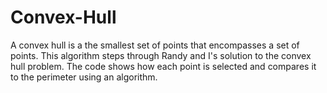 # Convex-Hull
A convex hull is a the smallest set of points that encompasses a set of points. This algorithm steps through Randy and I's solution to the convex hull problem. The code shows how each point is selected and compares it to the perimeter using an algorithm.
